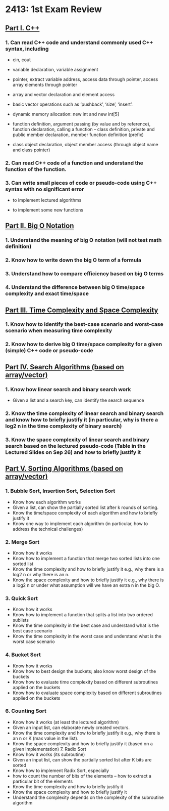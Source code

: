 # 2413: 1st Exam Review
 
## [Part I. C++](https://github.com/omen0x8/CS2413-Exam1Review/tree/main/Part%201)

### 1. Can read C++ code and understand commonly used C++ syntax, including

- cin, cout

- variable declaration, variable assignment

- pointer, extract variable address, access data through pointer, access array elements through pointer

- array and vector declaration and element access

- basic vector operations such as ‘pushback’, ‘size’, ‘insert’.

- dynamic memory allocation: new int and new int[5]

- function definition, argument passing (by value and by reference), function declaration, calling a function – class definition, private and public member declaration, member function definition (prefix)

- class object declaration, object member access (through object name and class pointer)

### 2. Can read C++ code of a function and understand the function of the function.

### 3. Can write small pieces of code or pseudo-code using C++ syntax with no significant error

- to implement lectured algorithms

- to implement some new functions


## [Part II. Big O Notation](https://github.com/omen0x8/CS2413-Exam1Review/tree/main/Part%202)

### 1. Understand the meaning of big O notation (will not test math definition)

### 2. Know how to write down the big O term of a formula

### 3. Understand how to compare efficiency based on big O terms

### 4. Understand the difference between big O time/space complexity and exact time/space


## [Part III. Time Complexity and Space Complexity](https://github.com/omen0x8/CS2413-Exam1Review/tree/main/Part%203)

### 1. Know how to identify the best-case scenario and worst-case scenario when measuring time complexity

### 2. Know how to derive big O time/space complexity for a given (simple) C++ code or pseudo-code


## [Part IV. Search Algorithms (based on array/vector)](https://github.com/omen0x8/CS2413-Exam1Review/tree/main/Part%204)

### 1. Know how linear search and binary search work

- Given a list and a search key, can identify the search sequence

### 2. Know the time complexity of linear search and binary search and know how to briefly justify it (in particular, why is there a log2 n in the time complexity of binary search)

### 3. Know the space complexity of linear search and binary search based on the lectured pseudo-code (Table in the Lectured Slides on Sep 26) and how to briefly justify it


## [Part V. Sorting Algorithms (based on array/vector)](https://github.com/omen0x8/CS2413-Exam1Review/tree/main/Part%205)

### 1. Bubble Sort, Insertion Sort, Selection Sort
- Know how each algorithm works
- Given a list, can show the partially sorted list after k rounds of sorting.
- Know the time/space complexity of each algorithm and how to briefly justify it
- Know one way to implement each algorithm (in particular, how to address the technical challenges)
### 2. Merge Sort
- Know how it works
- Know how to implement a function that merge two sorted lists into one sorted list
- Know the time complexity and how to briefly justify it e.g., why there is a log2 n or why there is an n.
- Know the space complexity and how to briefly justify it e.g., why there is a log2 n or under what assumption will we have an extra n in the big O.
### 3. Quick Sort
- Know how it works
- Know how to implement a function that splits a list into two ordered sublists
- Know the time complexity in the best case and understand what is the best case scenario
- Know the time complexity in the worst case and understand what is the worst case scenario
### 4. Bucket Sort
- Know how it works
- Know how to best design the buckets; also know worst design of the buckets
- Know how to evaluate time complexity based on different subroutines applied on the buckets
- Know how to evaluate space complexity based on different subroutines applied on the buckets
### 6. Counting Sort
- Know how it works (at least the lectured algorithm)
- Given an input list, can elaborate newly created vectors.
- Know the time complexity and how to briefly justify it e.g., why there is an n or K (max value in the list).
- Know the space complexity and how to briefly justify it (based on a given implementation) 7. Radix Sort
- Know how it works (its subroutine)
- Given an input list, can show the partially sorted list after K bits are sorted
- Know how to implement Radix Sort, especially
- how to count the number of bits of the elements – how to extract a particular bit of the elements
- Know the time complexity and how to briefly justify it
- Know the space complexity and how to briefly justify it
- Understand the complexity depends on the complexity of the subroutine algorithm
